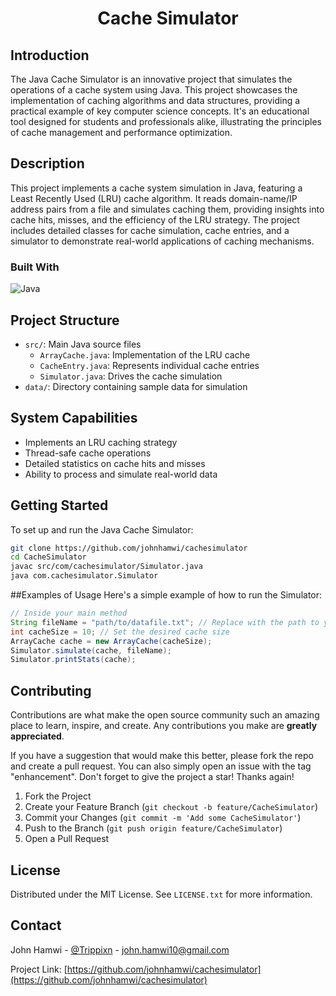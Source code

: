 <!-- HEADER: Title of the project -->
<h1 align="center">Cache Simulator</h1>

<!-- INTRODUCTION: Brief introduction about the project, its inspiration, and purpose -->
## Introduction
The Java Cache Simulator is an innovative project that simulates the operations of a cache system using Java. This project showcases the implementation of caching algorithms and data structures, providing a practical example of key computer science concepts. It's an educational tool designed for students and professionals alike, illustrating the principles of cache management and performance optimization.

<!-- DESCRIPTION: Detailed description of the project, its features, and functionalities -->
## Description
This project implements a cache system simulation in Java, featuring a Least Recently Used (LRU) cache algorithm. It reads domain-name/IP address pairs from a file and simulates caching them, providing insights into cache hits, misses, and the efficiency of the LRU strategy. The project includes detailed classes for cache simulation, cache entries, and a simulator to demonstrate real-world applications of caching mechanisms.

<!-- BUILT WITH: Technologies and tools used in the project -->
### Built With
![Java](https://img.shields.io/badge/java-%23ED8B00.svg?style=for-the-badge&logo=openjdk&logoColor=white)

<!-- PROJECT STRUCTURE: Overview of the project's structure and main components -->
## Project Structure
- `src/`: Main Java source files
  - `ArrayCache.java`: Implementation of the LRU cache
  - `CacheEntry.java`: Represents individual cache entries
  - `Simulator.java`: Drives the cache simulation
- `data/`: Directory containing sample data for simulation

<!-- SYSTEM CAPABILITIES: A list of features and capabilities of the project -->
## System Capabilities
- Implements an LRU caching strategy
- Thread-safe cache operations
- Detailed statistics on cache hits and misses
- Ability to process and simulate real-world data

<!-- GETTING STARTED: Instructions on setting up and starting the project -->
## Getting Started
To set up and run the Java Cache Simulator:
```bash
git clone https://github.com/johnhamwi/cachesimulator
cd CacheSimulator
javac src/com/cachesimulator/Simulator.java
java com.cachesimulator.Simulator
```

<!-- EXAMPLES OF USAGE: Examples showing how to use the project -->
##Examples of Usage
Here's a simple example of how to run the Simulator:
```java
// Inside your main method
String fileName = "path/to/datafile.txt"; // Replace with the path to your data file
int cacheSize = 10; // Set the desired cache size
ArrayCache cache = new ArrayCache(cacheSize);
Simulator.simulate(cache, fileName);
Simulator.printStats(cache);
```
<!-- CONTRIBUTING: Guidelines for contributing to the project -->
## Contributing
Contributions are what make the open source community such an amazing place to learn, inspire, and create. Any contributions you make are **greatly appreciated**.

If you have a suggestion that would make this better, please fork the repo and create a pull request. You can also simply open an issue with the tag "enhancement".
Don't forget to give the project a star! Thanks again!

1. Fork the Project
2. Create your Feature Branch (`git checkout -b feature/CacheSimulator`)
3. Commit your Changes (`git commit -m 'Add some CacheSimulator'`)
4. Push to the Branch (`git push origin feature/CacheSimulator`)
5. Open a Pull Request

<!-- LICENSE: Information about the project's license -->
## License
Distributed under the MIT License. See `LICENSE.txt` for more information.

<!-- CONTACT: Contact information for the project maintainer -->
## Contact
John Hamwi - [@Trippixn](https://twitter.com/trippixn) - john.hamwi10@gmail.com

Project Link: [https://github.com/johnhamwi/cachesimulator](https://github.com/johnhamwi/cachesimulator)
